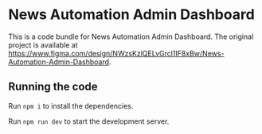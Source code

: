 
  # News Automation Admin Dashboard

  This is a code bundle for News Automation Admin Dashboard. The original project is available at https://www.figma.com/design/NWzsKzlQELvGrcl1IF8xBw/News-Automation-Admin-Dashboard.

  ## Running the code

  Run `npm i` to install the dependencies.

  Run `npm run dev` to start the development server.
  